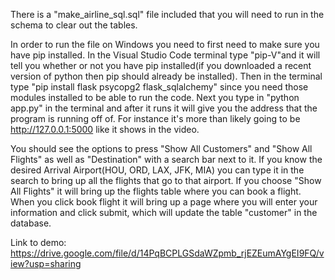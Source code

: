 There is a "make_airline_sql.sql" file included that you will need to
run in the schema to clear out the tables.

In order to run the file on Windows you need to first need to make sure you have pip installed. 
In the Visual Studio Code terminal type "pip-V"and it will tell you whether or not 
you have pip installed(if you downloaded a recent version of python then pip should already be installed).
Then in the terminal type "pip install flask psycopg2 flask_sqlalchemy" since you need those modules
installed to be able to run the code. Next you type in "python app.py" in the terminal and after it runs 
it will give you the address that the program is running off of. For instance it's more than likely going to be 
http://127.0.0.1:5000 like it shows in the video. 

You should see the options to press "Show All Customers" and "Show All Flights"
as well as "Destination" with a search bar next to it. If you know the desired
Arrival Airport(HOU, ORD, LAX, JFK, MIA) you can type it in the search to bring up all the flights
that go to that airport. If you choose "Show All Flights" it will bring up the flights table where
you can book a flight. When you click book flight it will bring up a page where you will enter your
information and click submit, which will update the table "customer" in the database. 

Link to demo:
https://drive.google.com/file/d/14PqBCPLGSdaWZpmb_rjEZEumAYgEI9FQ/view?usp=sharing
